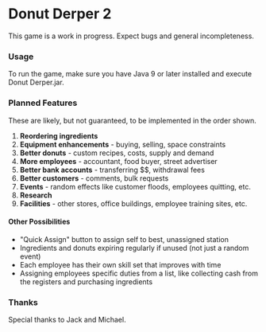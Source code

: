 # Donut Derper 2

This game is a work in progress. Expect bugs and general incompleteness.

### Usage
To run the game, make sure you have Java 9 or later installed and execute Donut Derper.jar.

### Planned Features
These are likely, but not guaranteed, to be implemented in the order shown.

  1. **Reordering ingredients**
  1. **Equipment enhancements** - buying, selling, space constraints
  1. **Better donuts** - custom recipes, costs, supply and demand
  1. **More employees** - accountant, food buyer, street advertiser
  1. **Better bank accounts** - transferring $$, withdrawal fees
  1. **Better customers** - comments, bulk requests
  1. **Events** - random effects like customer floods, employees quitting, etc.
  1. **Research**
  1. **Facilities** - other stores, office buildings, employee training sites, etc.

#### Other Possibilities
  
  - "Quick Assign" button to assign self to best, unassigned station
  - Ingredients and donuts expiring regularly if unused (not just a random event)
  - Each employee has their own skill set that improves with time
  - Assigning employees specific duties from a list, like collecting cash from the registers and purchasing ingredients

### Thanks
Special thanks to Jack and Michael.